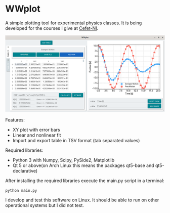 # WWplot

A simple plotting tool for experimental physics classes. It is being developed for the courses I give at
[Cefet-NI](http://www.cefet-rj.br/index.php/nova-iguacu).

![](images/wwplot.png)

Features:

- XY plot with error bars
- Linear and nonlinear fit
- Import and export table in TSV format (tab separated values)

Required libraries:

- Python 3 with Numpy, Scipy, PySide2, Matplotlib
- Qt 5 or above(on Arch Linux this means the packages qt5-base and qt5-declarative)

After installing the required libraries execute the main.py script in a
terminal:

    python main.py

I develop and test this software on Linux. It should be able to run on other operational systems but I did not test.
